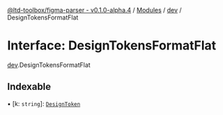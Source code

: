 [@ltd-toolbox/figma-parser - v0.1.0-alpha.4](../README.md) / [Modules](../modules.md) / [dev](../modules/dev.md) / DesignTokensFormatFlat

# Interface: DesignTokensFormatFlat

[dev](../modules/dev.md).DesignTokensFormatFlat

## Indexable

▪ [k: `string`]: [`DesignToken`](../modules/dev.md#designtoken)
